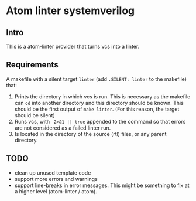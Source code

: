 # Atom linter systemverilog
## Intro
This is a atom-linter provider that turns vcs into a linter.

## Requirements
A makefile with a silent target ```linter```  (add ```.SILENT: linter``` to the makefile) that:
  1. Prints the directory in which vcs is run. This is necessary as the makefile can ```cd``` into another directory and this directory should be known. This should be the first output of ```make linter```. (For this reason, the target should be silent)
  2. Runs vcs, with ``` 2>&1 || true``` appended to the command so that errors are not considered as a failed linter run.
  3. Is located in the directory of the source (rtl) files, or any parent directory.

## TODO
* clean up unused template code
* support more errors and warnings
* support line-breaks in error messages. This might be something to fix at a higher level (atom-linter / atom).
